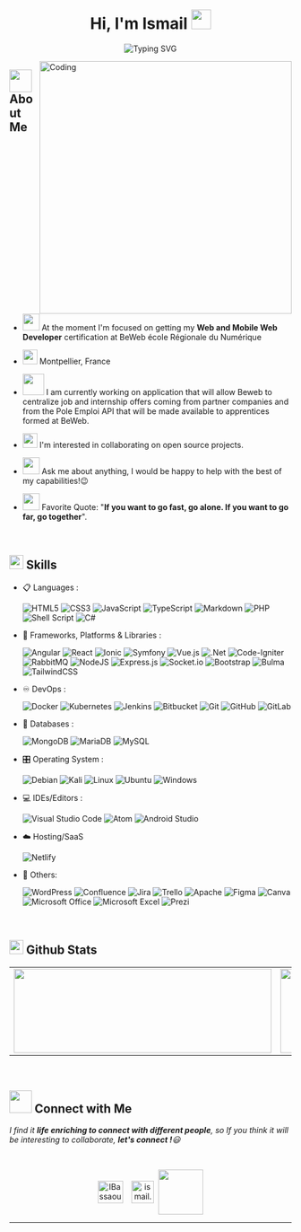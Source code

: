 <h1 align="center">Hi, I'm Ismail <img src="https://media.giphy.com/media/hvRJCLFzcasrR4ia7z/giphy.gif" width="35"></h1>

<div align="center">
  
![Typing SVG](https://readme-typing-svg.herokuapp.com?font=CONSOLAS&size=22&color=39FF14&background=000000&center=true&vCenter=true&width=500&lines=%3E+Welcome+to+my+GitHub+profile...!)

</div>

<img align="right" alt="Coding" width="450" src="https://cdn.dribbble.com/users/1162077/screenshots/3848914/programmer.gif">

## <img src="https://images.squarespace-cdn.com/content/v1/52797d42e4b01f648b9e8392/1455601047413-LHBT06990IG7TFWFN330/Blueconic_Profile_WhiteBG-trzown.gif" width="40">  <b>About Me</b>

- <img width="30" src="https://cdn-icons-png.flaticon.com/512/2231/2231642.png"> At the moment I'm focused on getting my **Web and Mobile Web Developer** certification at BeWeb école Régionale du Numérique

- <img width="26" src="https://cdn-icons-png.flaticon.com/512/2335/2335353.png">️ Montpellier, France

- <img width="38" src="https://cdn-icons-png.flaticon.com/512/5024/5024509.png"> I am currently working on application that will allow Beweb to centralize job and internship offers coming from partner companies and from the Pole Emploi API that will be made available to apprentices formed at BeWeb.

- <img width="26" src="https://upload.wikimedia.org/wikipedia/commons/thumb/4/4e/Open_Source_Initiative_keyhole.svg/1200px-Open_Source_Initiative_keyhole.svg.png"> I'm interested in collaborating on open source projects.

- <img width="30" src="https://cdn-icons-png.flaticon.com/512/8744/8744051.png"> Ask me about anything, I would be happy to help with the best of my capabilities!😉

- <img width="30" src="https://cdn-icons-png.flaticon.com/512/792/792148.png"> Favorite Quote: "<b>If you want to go fast, go alone. If you want to go far, go together</b>".

<br>

## <img src="https://media2.giphy.com/media/QssGEmpkyEOhBCb7e1/giphy.gif?cid=ecf05e47a0n3gi1bfqntqmob8g9aid1oyj2wr3ds3mg700bl&rid=giphy.gif" width ="25" style="margin-bottom:-10px;"><b> Skills</b>

<p align="center">

- 📋 Languages :
    
    ![HTML5](https://img.shields.io/badge/html5-%23E34F26.svg?style=for-the-badge&logo=html5&logoColor=white)
    ![CSS3](https://img.shields.io/badge/css3-%231572B6.svg?style=for-the-badge&logo=css3&logoColor=white)
    ![JavaScript](https://img.shields.io/badge/javascript-%23323330.svg?style=for-the-badge&logo=javascript&logoColor=%23F7DF1E)
    ![TypeScript](https://img.shields.io/badge/typescript-%23007ACC.svg?style=for-the-badge&logo=typescript&logoColor=white)
    ![Markdown](https://img.shields.io/badge/markdown-%23000000.svg?style=for-the-badge&logo=markdown&logoColor=white)
    ![PHP](https://img.shields.io/badge/php-%23777BB4.svg?style=for-the-badge&logo=php&logoColor=white)
    ![Shell Script](https://img.shields.io/badge/shell_script-%23121011.svg?style=for-the-badge&logo=gnu-bash&logoColor=white)
    ![C#](https://img.shields.io/badge/c%23-%23239120.svg?style=for-the-badge&logo=c-sharp&logoColor=white)
    
- 🧩 Frameworks, Platforms & Libraries :

    ![Angular](https://img.shields.io/badge/angular-%23DD0031.svg?style=for-the-badge&logo=angular&logoColor=white)
    ![React](https://img.shields.io/badge/react-%2320232a.svg?style=for-the-badge&logo=react&logoColor=%2361DAFB)
    ![Ionic](https://img.shields.io/badge/Ionic-%233880FF.svg?style=for-the-badge&logo=Ionic&logoColor=white)
    ![Symfony](https://img.shields.io/badge/symfony-%23000000.svg?style=for-the-badge&logo=symfony&logoColor=white)
    ![Vue.js](https://img.shields.io/badge/vuejs-%2335495e.svg?style=for-the-badge&logo=vuedotjs&logoColor=%234FC08D)
  	![.Net](https://img.shields.io/badge/.NET-5C2D91?style=for-the-badge&logo=.net&logoColor=white)
    ![Code-Igniter](https://img.shields.io/badge/CodeIgniter-%23EF4223.svg?style=for-the-badge&logo=codeIgniter&logoColor=white)
    ![RabbitMQ](https://img.shields.io/badge/Rabbitmq-FF6600?style=for-the-badge&logo=rabbitmq&logoColor=white)
    ![NodeJS](https://img.shields.io/badge/node.js-6DA55F?style=for-the-badge&logo=node.js&logoColor=white)
    ![Express.js](https://img.shields.io/badge/express.js-%23404d59.svg?style=for-the-badge&logo=express&logoColor=%2361DAFB)
    ![Socket.io](https://img.shields.io/badge/Socket.io-black?style=for-the-badge&logo=socket.io&badgeColor=010101)
    ![Bootstrap](https://img.shields.io/badge/bootstrap-%23563D7C.svg?style=for-the-badge&logo=bootstrap&logoColor=white)
    ![Bulma](https://img.shields.io/badge/bulma-00D0B1?style=for-the-badge&logo=bulma&logoColor=white)
    ![TailwindCSS](https://img.shields.io/badge/tailwindcss-%2338B2AC.svg?style=for-the-badge&logo=tailwind-css&logoColor=white)
    
    
- ♾️ DevOps :

    ![Docker](https://img.shields.io/badge/docker-%230db7ed.svg?style=for-the-badge&logo=docker&logoColor=white)
    ![Kubernetes](https://img.shields.io/badge/kubernetes-%23326ce5.svg?style=for-the-badge&logo=kubernetes&logoColor=white)
    ![Jenkins](https://img.shields.io/badge/jenkins-%232C5263.svg?style=for-the-badge&logo=jenkins&logoColor=white)
    ![Bitbucket](https://img.shields.io/badge/bitbucket-%230047B3.svg?style=for-the-badge&logo=bitbucket&logoColor=white)
    ![Git](https://img.shields.io/badge/git-%23F05033.svg?style=for-the-badge&logo=git&logoColor=white)
    ![GitHub](https://img.shields.io/badge/github-%23121011.svg?style=for-the-badge&logo=github&logoColor=white)
    ![GitLab](https://img.shields.io/badge/gitlab-%23181717.svg?style=for-the-badge&logo=gitlab&logoColor=white)
    
- 💾 Databases :

    ![MongoDB](https://img.shields.io/badge/MongoDB-%234ea94b.svg?style=for-the-badge&logo=mongodb&logoColor=white)
    ![MariaDB](https://img.shields.io/badge/MariaDB-003545?style=for-the-badge&logo=mariadb&logoColor=white) 
    ![MySQL](https://img.shields.io/badge/mysql-%2300f.svg?style=for-the-badge&logo=mysql&logoColor=white)
    
- 🎛️ Operating System :

    ![Debian](https://img.shields.io/badge/Debian-D70A53?style=for-the-badge&logo=debian&logoColor=white)
    ![Kali](https://img.shields.io/badge/Kali-268BEE?style=for-the-badge&logo=kalilinux&logoColor=white)
    ![Linux](https://img.shields.io/badge/Linux-FCC624?style=for-the-badge&logo=linux&logoColor=black)
    ![Ubuntu](https://img.shields.io/badge/Ubuntu-E95420?style=for-the-badge&logo=ubuntu&logoColor=white)
    ![Windows](https://img.shields.io/badge/Windows-0078D6?style=for-the-badge&logo=windows&logoColor=white)
    
- 💻 IDEs/Editors :

    ![Visual Studio Code](https://img.shields.io/badge/Visual%20Studio%20Code-0078d7.svg?style=for-the-badge&logo=visual-studio-code&logoColor=white)
    ![Atom](https://img.shields.io/badge/Atom-%2366595C.svg?style=for-the-badge&logo=atom&logoColor=white)
    ![Android Studio](https://img.shields.io/badge/Android%20Studio-3DDC84.svg?style=for-the-badge&logo=android-studio&logoColor=white)

- ☁️ Hosting/SaaS

    ![Netlify](https://img.shields.io/badge/netlify-%23000000.svg?style=for-the-badge&logo=netlify&logoColor=#00C7B7)

- 🧷 Others:

    ![WordPress](https://img.shields.io/badge/WordPress-%23117AC9.svg?style=for-the-badge&logo=WordPress&logoColor=white)
    ![Confluence](https://img.shields.io/badge/confluence-%23172BF4.svg?style=for-the-badge&logo=confluence&logoColor=white)
    ![Jira](https://img.shields.io/badge/jira-%230A0FFF.svg?style=for-the-badge&logo=jira&logoColor=white)
    ![Trello](https://img.shields.io/badge/Trello-%23026AA7.svg?style=for-the-badge&logo=Trello&logoColor=white)
    ![Apache](https://img.shields.io/badge/apache-%23D42029.svg?style=for-the-badge&logo=apache&logoColor=white)
    ![Figma](https://img.shields.io/badge/figma-%23F24E1E.svg?style=for-the-badge&logo=figma&logoColor=white)
    ![Canva](https://img.shields.io/badge/Canva-%2300C4CC.svg?style=for-the-badge&logo=Canva&logoColor=white) 
    ![Microsoft Office](https://img.shields.io/badge/Microsoft_Office-D83B01?style=for-the-badge&logo=microsoft-office&logoColor=white)
    ![Microsoft Excel](https://img.shields.io/badge/Microsoft_Excel-217346?style=for-the-badge&logo=microsoft-excel&logoColor=white)
    ![Prezi](https://img.shields.io/badge/Prezi-%23000000.svg?style=for-the-badge&logo=Prezi&logoColor=white)


</p>

<br> 

## <img src="https://media.giphy.com/media/iY8CRBdQXODJSCERIr/giphy.gif" width="25"> <b>Github Stats</b>

<table>
  <tr>
    <td valign="top"><img width="460" height="150" src="https://github-readme-stats.vercel.app/api?username=IBassaoud&theme=tokyonight&show_icons=true/460/300"/></td>
    <td valign="top"><img width="460" height="150" src="https://github-readme-stats.vercel.app/api/top-langs?username=IBassaoud&show_icons=true&locale=en&layout=compact&theme=tokyonight"/460/300"/></td>
    <td valign="top"><img width="460" height="150" src="https://github-readme-streak-stats.herokuapp.com/?user=IBassaoud&theme=tokyonight&&fire=FF801F&currStreakNum=FFBE69&currStreakLabel=FFBE69/460/300"></td>
  </tr>
</table>
<br>

## <img src="https://cdn.dribbble.com/users/767646/screenshots/1943995/team.gif" width='40'> <b>Connect with Me</b>

 <em>I find it <b>life enriching to connect with different people</b>, so If you think it will be interesting to collaborate, <b>let's connect !</b>😃</em>
 
<br>

<p align="center">
<a href="https://www.linkedin.com/in/ismail-bassaoud/" target="blank"><img align="center" src="https://cliply.co/wp-content/uploads/2021/02/372102050_LINKEDIN_ICON_TRANSPARENT_1080.gif" alt="IBassaoud" height="40" width="45" /></a>
&nbsp;
&nbsp;<a href="mailto:ismail.bassaoud@gmail.com" target="blank"><img align="center" src="https://d1muf25xaso8hp.cloudfront.net/https%3A%2F%2Fs3.amazonaws.com%2Fappforest_uf%2Ff1626355319613x484158047569452200%2FGmail_Small_Business.gif?w=&h=&auto=compress&dpr=1&fit=max" alt="ismail.bassaoud@gmail.com" width="40" /></a>      
&nbsp;<a href="mailto:ismail.bassaoud@gmail.com" target="blank"><img align="center" src="/scan-profile" width="80" /></a>


  
  

-----


